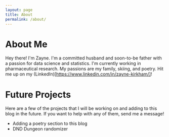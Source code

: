```yaml
---
layout: page
title: About
permalink: /about/
---
```


# About Me
Hey there! I'm Zayne. I'm a committed husband and soon-to-be father with a passion for data science and statistics. I'm currently working in pharmaceutical research. My passions are my family, skiing, and poetry. Hit me up on my (LinkedIn)[https://www.linkedin.com/in/zayne-kirkham/]!


# Future Projects
Here are a few of the projects that I will be working on and adding to this blog in the future. If you want to help with any of them, send me a message!
 - Adding a poetry section to this blog
 - DND Dungeon randomizer 
